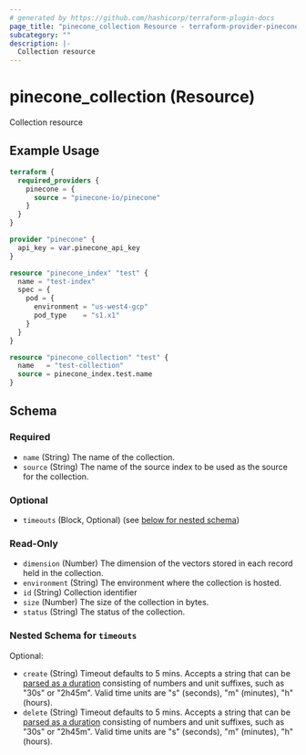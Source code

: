 ```yaml
---
# generated by https://github.com/hashicorp/terraform-plugin-docs
page_title: "pinecone_collection Resource - terraform-provider-pinecone"
subcategory: ""
description: |-
  Collection resource
---
```


# pinecone_collection (Resource)

Collection resource

## Example Usage

```terraform
terraform {
  required_providers {
    pinecone = {
      source = "pinecone-io/pinecone"
    }
  }
}

provider "pinecone" {
  api_key = var.pinecone_api_key
}

resource "pinecone_index" "test" {
  name = "test-index"
  spec = {
    pod = {
      environment = "us-west4-gcp"
      pod_type    = "s1.x1"
    }
  }
}

resource "pinecone_collection" "test" {
  name   = "test-collection"
  source = pinecone_index.test.name
}
```

<!-- schema generated by tfplugindocs -->
## Schema

### Required

- `name` (String) The name of the collection.
- `source` (String) The name of the source index to be used as the source for the collection.

### Optional

- `timeouts` (Block, Optional) (see [below for nested schema](#nestedblock--timeouts))

### Read-Only

- `dimension` (Number) The dimension of the vectors stored in each record held in the collection.
- `environment` (String) The environment where the collection is hosted.
- `id` (String) Collection identifier
- `size` (Number) The size of the collection in bytes.
- `status` (String) The status of the collection.

<a id="nestedblock--timeouts"></a>
### Nested Schema for `timeouts`

Optional:

- `create` (String) Timeout defaults to 5 mins. Accepts a string that can be [parsed as a duration](https://pkg.go.dev/time#ParseDuration) consisting of numbers and unit suffixes, such as "30s" or "2h45m". Valid time units are "s" (seconds), "m" (minutes), "h" (hours).
- `delete` (String) Timeout defaults to 5 mins. Accepts a string that can be [parsed as a duration](https://pkg.go.dev/time#ParseDuration) consisting of numbers and unit suffixes, such as "30s" or "2h45m". Valid time units are "s" (seconds), "m" (minutes), "h" (hours).
